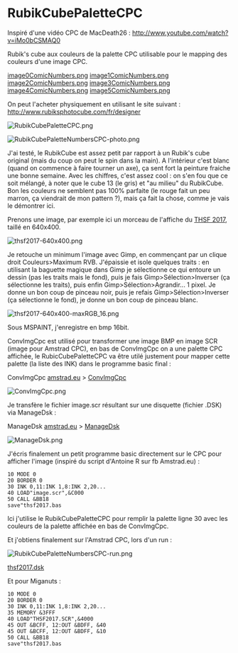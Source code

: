 # RubikCubePaletteCPC
Inspiré d'une vidéo CPC de MacDeath26 : http://www.youtube.com/watch?v=iMo0bCSMAQ0

Rubik's cube aux couleurs de la palette CPC utilisable pour le mapping des couleurs d'une image CPC.

[image0ComicNumbers.png](image0ComicNumbers.png)
[image1ComicNumbers.png](image1ComicNumbers.png)
[image2ComicNumbers.png](image2ComicNumbers.png)
[image3ComicNumbers.png](image3ComicNumbers.png)
[image4ComicNumbers.png](image4ComicNumbers.png)
[image5ComicNumbers.png](image5ComicNumbers.png)

On peut l'acheter physiquement en utilisant le site suivant : http://www.rubiksphotocube.com/fr/designer

![RubikCubePaletteCPC.png](RubikCubePaletteCPC.png)

![RubikCubePaletteNumbersCPC-photo.png](RubikCubePaletteNumbersCPC-photo.png)

J'ai testé, le RubikCube est assez petit par rapport à un Rubik's cube original (mais du coup on peut le spin dans la main). A l'intérieur c'est blanc (quand on commence à faire tourner un axe), ça sent fort la peinture fraiche une bonne semaine. Avec les chiffres, c'est assez cool : on s'en fou que ce soit mélangé, à noter que le cube 13 (le gris) et "au milieu" du RubikCube. Bon les couleurs ne semblent pas 100% parfaite (le rouge fait un peu marron, ça viendrait de mon pattern ?), mais ça fait la chose, comme je vais le démontrer ici.

Prenons une image, par exemple ici un morceau de l'affiche du [THSF 2017](http://www.thsf.net/), taillé en 640x400.

![thsf2017-640x400.png](thsf2017-640x400.png)

Je retouche un minimum l'image avec Gimp, en commençant par un clique droit Couleurs>Maximum RVB. J'épaissie et isole quelques traits : en utilisant la baguette magique dans Gimp je sélectionne ce qui entoure un dessin (pas les traits mais le fond), puis je fais Gimp>Sélection>Inverser (ça sélectionne les traits), puis enfin Gimp>Sélection>Agrandir... 1 pixel. Je donne un bon coup de pinceau noir, puis je refais Gimp>Sélection>Inverser (ça sélectionne le fond), je donne un bon coup de pinceau blanc.

![thsf2017-640x400-maxRGB_16.png](thsf2017-640x400-maxRGB_16.png)

Sous MSPAINT, j'enregistre en bmp 16bit.

ConvImgCpc est utilisé pour transformer une image BMP en image SCR (image pour Amstrad CPC), en bas de ConvImgCpc on a une palette CPC affichée, le RubicCubePaletteCPC va être utilé justement pour mapper cette palette (la liste des INK) dans le programme basic final :

ConvImgCpc [amstrad.eu](http://amstrad.eu/modules/TDMDownloads/) > [ConvImgCpc](http://amstrad.eu/modules/TDMDownloads/singlefile.php?cid=13&lid=186)

![ConvImgCpc.png](ConvImgCpc.png)

Je transfère le fichier image.scr résultant sur une disquette (fichier .DSK) via ManageDsk :

ManageDsk [amstrad.eu](http://amstrad.eu/modules/TDMDownloads/) > [ManageDsk](http://amstrad.eu/modules/TDMDownloads/singlefile.php?cid=13&lid=187)

![ManageDsk.png](ManageDsk.png)

J'écris finalement un petit programme basic directement sur le CPC pour afficher l'image (inspiré du script d'Antoine R sur fb Amstrad.eu) :
```
10 MODE 0
20 BORDER 0
30 INK 0,11:INK 1,8:INK 2,20...
40 LOAD"image.scr",&C000
50 CALL &BB18
save"thsf2017.bas
```
Ici j'utilise le RubikCubePaletteCPC pour remplir la palette ligne 30 avec les couleurs de la palette affichée en bas de ConvImgCpc.

Et j'obtiens finalement sur l'Amstrad CPC, lors d'un run :

![RubikCubePaletteNumbersCPC-run.png](RubikCubePaletteNumbersCPC-run.png)

[thsf2017.dsk](thsf2017.dsk)

Et pour Miganuts :
```
10 MODE 0
20 BORDER 0
30 INK 0,11:INK 1,8:INK 2,20...
35 MEMORY &3FFF
40 LOAD"THSF2017.SCR",&4000
45 OUT &BCFF, 12:OUT &BDFF, &40
45 OUT &BCFF, 12:OUT &BDFF, &10
50 CALL &BB18
save"thsf2017.bas
```
